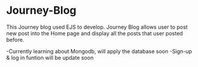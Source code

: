 # Journey-Blog

This Journey blog used EJS to develop. Journey Blog allows user to post new post into the Home page and display all the posts that user posted before.

-Currently learning about Mongodb, will apply the database soon
-Sign-up & log in funtion will be update soon
